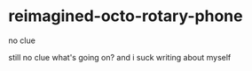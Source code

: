# reimagined-octo-rotary-phone
no clue

still no clue what's going on? and i suck writing about myself
